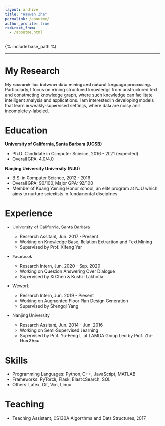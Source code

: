 ```yaml
---
layout: archive
title: "Hanwen Zha" 
permalink: /aboutme/
author_profile: true
redirect_from:
  - /aboutme.html
---
```


{% include base_path %}

---

My Research
======
My research lies between data mining and natural language processing. Particularly, I focus on mining structured knowledge from unstructured text and constructing knowledge graph, where such knowledge can facilitate intelligent analysis and applications. I am interested in developing models that learn in weakly-supervised settings, where data are noisy and incompletely-labeled.


Education
======
**University of California, Santa Barbara (UCSB)**

* Ph.D. Candidate in Computer Science, 2016 - 2021 (expected)
* Overall GPA: 4.0/4.0


**Nanjing University University (NJU)**

* B.S. in Computer Science, 2012 - 2016
* Overall GPA: 90/100, Major GPA: 92/100
* Member of Kuang Yaming Honor school, an elite program at NJU which aims to nurture scientists in fundamental disciplines.

Experience
======
* University of California, Santa Barbara
  * Research Assitant, Jun. 2017 - Present
  * Working on Knowledge Base, Relation Extraction and Text Mining
  * Supervised by Prof. Xifeng Yan

* Facebook
  * Research Intern, Jun. 2020 - Sep. 2020
  * Working on Question Answering Over Dialogue
  * Supervised by Xi Chen \& Kushal Lakhotia

* Wework
  * Research Intern, Jun. 2019 - Present
  * Working on Augmented Floor Plan Design Generation
  * Supervised by Shengqi Yang



* Nanjing University
  * Research Assitant, Jun. 2014 - Jun. 2016
  * Working on Semi-Supervised Learning
  * Supervised by Prof. Yu-Feng Li at LAMDA Group Led by Prof. Zhi-Hua Zhou

  
Skills
======
  * Programming Languages: Python, C++, JavaScript, MATLAB
  * Frameworks: PyTorch, Flask, ElasticSearch, SQL
  * Others: Latex, Git, Vim, Linux

Teaching
======
  * Teaching Assistant, CS130A Algorithms and Data Structures, 2017
